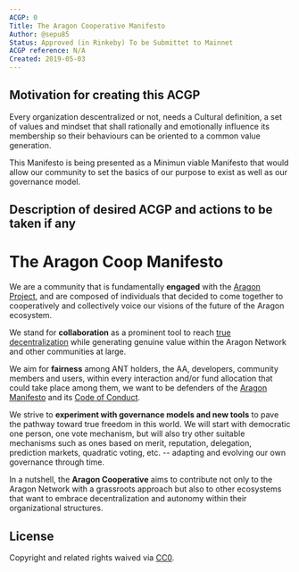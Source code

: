 ```yaml
---
ACGP: 0 
Title: The Aragon Cooperative Manifesto
Author: @sepu85
Status: Approved (in Rinkeby) To be Submittet to Mainnet 
ACGP reference: N/A
Created: 2019-05-03
---
```


## Motivation for creating this ACGP

Every organization descentralized or not, needs a Cultural definition, a set of values and mindset that shall rationally and emotionally influence its membership so their behaviours can be oriented to a common value generation.

This Manifesto is being presented as a Minimun viable Manifesto that would allow our community to set the basics of our purpose to exist as well as our governance model.

## Description of desired ACGP and actions to be taken if any

# The Aragon Coop Manifesto

We are a community that is fundamentally **engaged** with the [Aragon Project](https://aragon.org/project), and are composed of individuals that decided to come together to cooperatively and collectively voice our visions of the future of the Aragon ecosystem.

We stand for **collaboration** as a prominent tool to reach [true decentralization](https://www.youtube.com/watch?v=z9_DcXKC-Cs) while generating genuine value within the Aragon Network and other communities at large.

We aim for **fairness** among ANT holders, the AA, developers, community members and users, within every interaction and/or fund allocation that could take place among them, we want to be defenders of the [Aragon Manifesto](https://github.com/aragon/AGPs/blob/master/AGPs/AGP-0.md) and its [Code of Conduct](https://wiki.aragon.org/documentation/Code_of_Conduct/).

We strive to **experiment with governance models and new tools** to pave the pathway toward true freedom in this world. We will  start with democratic one person, one vote mechanism, but will also try other suitable mechanisms such as ones based on merit, reputation, delegation, prediction markets, quadratic voting, etc. -- adapting and evolving our own governance through time.

In a nutshell, the **Aragon Cooperative** aims to contribute not only to the Aragon Network with a grassroots approach but also to other ecosystems that want to embrace decentralization and autonomy within their organizational structures.

## License
Copyright and related rights waived via [CC0](https://creativecommons.org/publicdomain/zero/1.0/).
